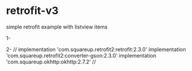 # retrofit-v3
simple retrofit example with listview items

1-   <uses-permission android:name='android.permission.INTERNET'/>

2-
     //
    implementation 'com.squareup.retrofit2:retrofit:2.3.0'
    implementation 'com.squareup.retrofit2:converter-gson:2.3.0'
    implementation 'com.squareup.okhttp:okhttp:2.7.2'
    //

